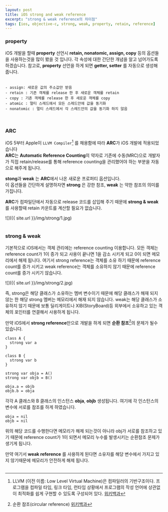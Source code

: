 ```yaml
---
layout: post
title: iOS strong and weak reference
excerpt: "strong & weak reference의 차이점"
tags: [ios, objective-c, strong, weak, property, retain, reference]
---
```


### property

iOS 개발을 할때 **property** 선언시 **retain, nonatomic, assign, copy** 등의 옵션들을 사용하는것을
많이 봤을 것 입니다. 각 속성에 대한 간단한 개념을 알고 넘어가도록 하겠습니다. 참고로, **property** 선언을
하게 되면 **getter, setter** 를 자동으로 생성해 줍니다.  
<br>

~~~~
- assign: 새로운 값의 주소값만 받음  
- retain : 기존 객체를 release 한 후 새로운 객체를 retain
- copy : 기존 객체를 release 한 후 새로운 객체를 copy  
- atomic : 멀티 스레드에서 모든 스레드안에 값을 동기화  
- nonatomic : 멀티 스레드에서 각 스레드안의 값을 동기화 하지 않음  
~~~~

<br>

### ARC

iOS 5부터 Apple이 `LLVM Compiler`[^1] 를 채용함에 따라 **ARC**가 iOS 개발에 적용되었습니다  
**ARC**는 **Automatic Reference Counting**의 약자로 기존에 수동(MRC)으로 개발자가 직접 retain/release를 통해 reference counting을 관리했어야 하는 부분을 자동으로 해주게 됩니다.

**stong**과 **weak** 는 **ARC**에서 나온 새로운 프로퍼티 옵션입니다.  
이 옵션들을 간단하게 설명하자면 **strong** 은 강한 참조, **weak** 는 약한 참조의 의미를 가집니다.    

**ARC**가 컴파일단에서 자동으로 release 코드를 삽입해 주기 때문에 **strong & weak** 를 사용할때 retain 카운트를 계산할 필요가 없습니다.

![]({{ site.url }}/img/strong/1.jpg)  
<br>

### strong & weak

기본적으로 iOS에서는 객체 관리에는 reference counting 이용합니다. 모든 객체는 reference count가 1이 증가 되고 사용이 끝나면 1을 감소 시키게 되고 0이 되면 메모리에서 해제 됩니다. 여기서 strong reference는 객체를 소유 하기 때문에 reference count를 증가 시키고 weak reference는 객체를 소유하지 않기 때문에 reference count를 증가 시키기 않습니다.

![]({{ site.url }}/img/strong/2.jpg)  

즉, strong은 해당 클래스가 소유하는 멤버 변수이기 때문에 해당 클래스가 해재 되지 않는 한 해당 strong 멤버는 메모리에서 해재 되지 않습니다. weak는 해당 클래스가 소유하지 않기 때문에 보통 딜리게이트나 XIB(StoryBoard)등 외부에서 소유하고 있는 객체의 포인터를 연결해서 사용하게 됩니다.

만약 iOS에서 **strong reference**만으로 개발을 하게 되면 **순환 참조**[^2]의 문제가 될수 있습니다.

~~~~
class A {
  strong var a
}

class B {
  strong var b
}

strong var obja = A()
strong var objb = B()

obja.a = objb
objb.b = obja
~~~~

각각 A 클래스와 B 클래스의 인스턴스 **obja**, **objb** 생성됩니다. 여기에 각 인스턴스의 변수에 서로를 참조를 하게 하였습니다.  

~~~~
obja = nil
objb = nil
~~~~

위의 해당 코드를 수행한다면 메모리가 해제 되는것이 아니라 obj가 서로를 참조하고 있기 때문에 reference count가 1이 되면서
메모리 누수를 발생시키는 순환참조 문제가 생기게 됩니다.   

만약 여기서 **weak reference** 를 사용하게 된다면 소유자를 해당 변수에서 가지고 있지 않기때문에 메모리가 안전하게 해제 됩니다.
<br>
<br>

[^1]:LLVM (이전 이름: Low Level Virtual Machine)은 컴파일러의 기반구조이다. 프로그램을 컴파일 타임, 링크 타임, 런타임 상황에서 프로그램의 작성 언어에 상관없이 최적화를 쉽게 구현할 수 있도록 구성되어 있다. [위키백과](https://ko.wikipedia.org/wiki/LLVM)
[^2]:순환 참조(circular reference) [위키백과](https://ko.wikipedia.org/wiki/순환_참조)
